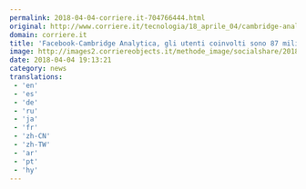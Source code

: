 ```yaml
---
permalink: 2018-04-04-corriere.it-704766444.html
original: http://www.corriere.it/tecnologia/18_aprile_04/cambridge-analytica-facebook-ammette-gli-utenti-coinvolti-sono-87-milioni-e158da20-3835-11e8-8e5f-085098492e12.shtml
domain: corriere.it
title: 'Facebook-Cambridge Analytica, gli utenti coinvolti sono 87 milioni'
image: http://images2.corriereobjects.it/methode_image/socialshare/2018/04/04/060ab6d6-3836-11e8-8e5f-085098492e12.jpg
date: 2018-04-04 19:13:21
category: news
translations: 
 - 'en'
 - 'es'
 - 'de'
 - 'ru'
 - 'ja'
 - 'fr'
 - 'zh-CN'
 - 'zh-TW'
 - 'ar'
 - 'pt'
 - 'hy'
---
```


